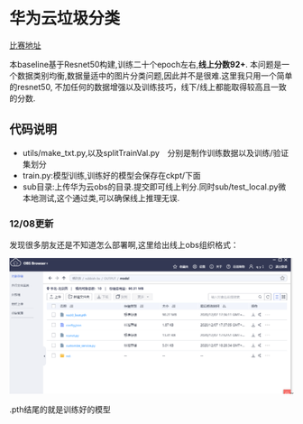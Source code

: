 # 华为云垃圾分类
[比赛地址](https://competition.huaweicloud.com/information/1000041335/introduction)

本baseline基于Resnet50构建,训练二十个epoch左右,**线上分数92+**.
本问题是一个数据类别均衡,数据量适中的图片分类问题,因此并不是很难.这里我只用一个简单的resnet50,
不加任何的数据增强以及训练技巧，线下/线上都能取得较高且一致的分数.

## 代码说明
- utils/make_txt.py,以及splitTrainVal.py　分别是制作训练数据以及训练/验证集划分
- train.py:模型训练,训练好的模型会保存在ckpt/下面
- sub目录:上传华为云obs的目录.提交即可线上判分.同时sub/test_local.py微本地测试,这个通过类,可以确保线上推理无误.
### 12/08更新
发现很多朋友还是不知道怎么部署啊,这里给出线上obs组织格式：

![obs文件组织格式](obs.PNG)

.pth结尾的就是训练好的模型

